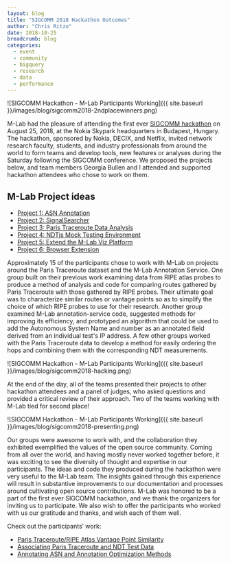 ```yaml
---
layout: blog
title: "SIGCOMM 2018 Hackathon Outcomes"
author: "Chris Ritzo"
date: 2018-10-25
breadcrumb: blog
categories:
  - event
  - community
  - bigquery
  - research
  - data
  - performance
---
```


![SIGCOMM Hackathon - M-Lab Participants Working]({{ site.baseurl }}/images/blog/sigcomm2018-2ndplacewinners.png)

M-Lab had the pleasure of attending the first ever [SIGCOMM hackathon](http://conferences.sigcomm.org/sigcomm/2018/hackathon.html) on August 25, 2018, at the Nokia Skypark headquarters in Budapest, Hungary. The hackathon, sponsored by Nokia, DECIX, and Netflix, invited network research faculty, students, and industry professionals from around the world to form teams and develop tools, new features or analyses during the Saturday following the SIGCOMM conference. <!--more-->We proposed the projects below, and team members Georgia Bullen and I attended and supported hackathon attendees who chose to work on them.

## M-Lab Project ideas

* [Project 1: ASN Annotation](https://github.com/acmsigcomm18hackathon/hackathonprojects/wiki/MeasurementLab#project-1-easy-asn-annotation)
* [Project 2: SignalSearcher](https://github.com/acmsigcomm18hackathon/hackathonprojects/wiki/MeasurementLab#project-2-mediumadvanced-signalsearcher)
* [Project 3: Paris Traceroute Data Analysis](https://github.com/acmsigcomm18hackathon/hackathonprojects/wiki/MeasurementLab#project-3-advanced-paris-traceroute-data-analysis)
* [Project 4: NDTjs Mock Testing Environment](https://github.com/acmsigcomm18hackathon/hackathonprojects/wiki/MeasurementLab#project-4-medium----ndtjs-mock-testing-environment)
* [Project 5: Extend the M-Lab Viz Platform](https://github.com/acmsigcomm18hackathon/hackathonprojects/wiki/MeasurementLab#project-5-medium----extend-the-m-lab-viz-platform)
* [Project 6: Browser Extension](https://github.com/acmsigcomm18hackathon/hackathonprojects/wiki/MeasurementLab#project-6-easy----browser-extension)

Approximately 15 of the participants chose to work with M-Lab on projects around the Paris Traceroute dataset and the M-Lab Annotation Service. One group built on their previous work examining data from RIPE atlas probes to produce a method of analysis and code for comparing routes gathered by Paris Traceroute with those gathered by RIPE probes. Their ultimate goal was to characterize similar routes or vantage points so as to simplify the choice of which RIPE probes to use for their research. Another group examined M-Lab annotation-service code, suggested methods for improving its efficiency, and prototyped an algorithm that could be used to add the Autonomous System Name and number as an annotated field derived from an individual test's IP address. A few other groups worked with the Paris Traceroute data to develop a method for easily ordering the hops and combining them with the corresponding NDT measurements.

![SIGCOMM Hackathon - M-Lab Participants Working]({{ site.baseurl }}/images/blog/sigcomm2018-hacking.png)

At the end of the day, all of the teams presented their projects to other hackathon attendees and a panel of judges, who asked questions and provided a critical review of their approach. Two of the teams working with M-Lab tied for second place!

![SIGCOMM Hackathon - M-Lab Participants Working]({{ site.baseurl }}/images/blog/sigcomm2018-presenting.png)

Our groups were awesome to work with, and the collaboration they exhibited exemplified the values of the open source community. Coming from all over the world, and having mostly never worked together before, it was exciting to see the diversity of thought and expertise in our participants. The ideas and code they produced during the hackathon were very useful to the M-Lab team. The insights gained through this experience will result in substantive improvements to our documentation and processes around cultivating open source contributions. M-Lab was honored to be a part of the first ever SIGCOMM hackathon, and we thank the organizers for inviting us to participate. We also wish to offer the participants who worked with us our gratitude and thanks, and wish each of them well.

Check out the participants’ work:

* [Paris Traceroute/RIPE Atlas Vantage Point Similarity](https://github.com/pgigis/vantage-point-similarity)
* [Associating Paris Traceroute and NDT Test Data](https://nemelor.wordpress.com/2018/08/28/access-to-mlab-traceroute-data-from-google-bigquery/)
* [Annotating ASN and Annotation Optimization Methods](https://github.com/twabulldogg/annotation-service)
